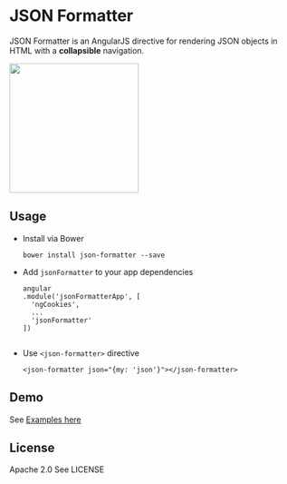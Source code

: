 # JSON Formatter
JSON Formatter is an AngularJS directive for rendering JSON objects in HTML with a **collapsible** navigation.

<img src="https://raw.githubusercontent.com/mohsen1/json-formatter/gh-pages/app/images/screenshot.png" width="228">

## Usage

* Install via Bower
  ```
  bower install json-formatter --save
  ```
* Add `jsonFormatter` to your app dependencies
  ```
  angular
  .module('jsonFormatterApp', [
    'ngCookies',
    ...
    'jsonFormatter'
  ])
    
  ```
* Use `<json-formatter>` directive
 
  ```
  <json-formatter json="{my: 'json'}"></json-formatter>
  ```

## Demo
See [Examples here]() 


## License

Apache 2.0
See LICENSE 
